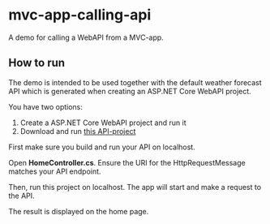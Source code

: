 # mvc-app-calling-api
A demo for calling a WebAPI from a MVC-app.

## How to run
The demo is intended to be used together with the default weather forecast API which is generated when creating an ASP.NET Core WebAPI project.

You have two options:

1. Create a ASP.NET Core WebAPI project and run it
2. Download and run [this API-project](https://github.com/amikko-hv/webapi-with-scalar)

First make sure you build and run your API on localhost.

Open **HomeController.cs**. Ensure the URI for the HttpRequestMessage matches your API endpoint.

Then, run this project on localhost. The app will start and make a request to the API.

The result is displayed on the home page.
